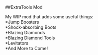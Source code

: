 ##ExtraTools Mod

My WIP mod that adds some useful things:  
*Jump Boosters  
*Shock-absorbing Boots  
*Blazing Diamonds  
*Blazing Diamond Tools  
*Levitators  
*And More to Come!  



